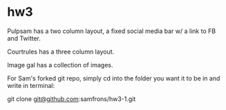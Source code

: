 hw3
===
Pulpsam has a two column layout, a fixed social media bar w/ a link to FB and Twitter.

Courtrules has a three column layout.

Image gal has a collection of images. 

For Sam's forked git repo, simply cd into the folder you want it to be in and write in terminal: 

git clone git@github.com:samfrons/hw3-1.git
